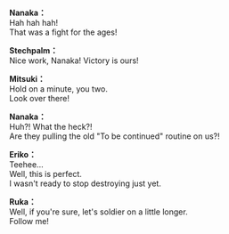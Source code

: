 # 

  
**Nanaka：**  
Hah hah hah!  
 That was a fight for the ages!  
  
**Stechpalm：**  
Nice work, Nanaka! Victory is ours!  
  
**Mitsuki：**  
Hold on a minute, you two.  
Look over there!  
  
**Nanaka：**  
Huh?! What the heck?!  
Are they pulling the old \"To be continued\" routine on us?!  
  
**Eriko：**  
Teehee...  
 Well, this is perfect.  
I wasn't ready to stop destroying just yet.  
  
**Ruka：**  
Well, if you're sure, let's soldier on a little longer.  
Follow me!  
